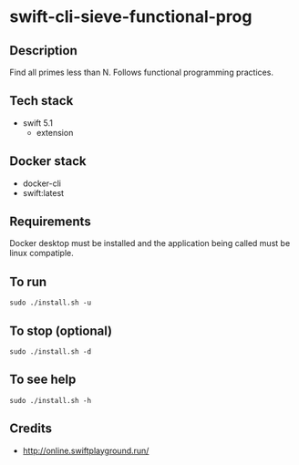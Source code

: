 # swift-cli-sieve-functional-prog

## Description
Find all primes less than N.
Follows functional programming practices.

## Tech stack
- swift 5.1
  - extension

## Docker stack
- docker-cli
- swift:latest

## Requirements
Docker desktop must be installed and the application
being called must be linux compatiple.

## To run
`sudo ./install.sh -u`

## To stop (optional)
`sudo ./install.sh -d`

## To see help
`sudo ./install.sh -h`

## Credits
- http://online.swiftplayground.run/
